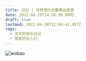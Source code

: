 ```yaml
---
title: 日记 | 世界很烂也要表达爱意
date: 2022-04-15T14:58:30.000Z
draft: true
lastmod: 2022-04-30T12:44:41.457Z
tags:
  - 天天的快乐日记
  - 我家的女人们
---
```

![wobao](/uploads/178.png)



